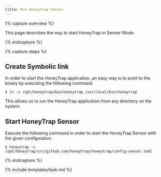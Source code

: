 ```yaml
---
title: Run HoneyTrap Sensor
---
```


{% capture overview %}

This page describes the way to start HoneyTrap in Sensor Mode.

{% endcapture %}


{% capture steps %}

## Create Symbolic link

In order to start the HoneyTrap application, an easy way is to point to the binary by executing the following command.

```
$ ln -s /opt/honeytrap/bin/honeytrap /usr/local/bin/honeytrap
```

This allows us to run the HoneyTrap application from any directory on the system.

<!--
## Define Elastich Search node

In order to run the current configuration, it is necessary to define the (local) Elastic Search node in the `/etc/hosts/` file. This can be done by executing the following command.

```
$ echo "127.0.0.1 elasticsearch" >> /etc/hosts
```
-->

## Start HoneyTrap Sensor

Execute the following command in order to start the HoneyTrap Sensor with the given conifguration.

```
$ honeytrap -c /opt/honeytrap/src/github.com/honeytrap/honeytrap/config-sensor.toml
```

{% endcapture %}

{% include templates/task.md %}
